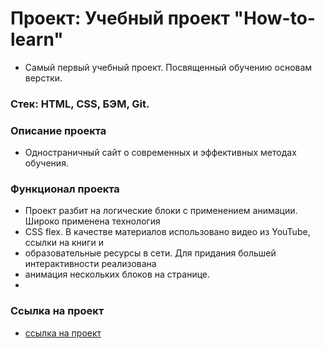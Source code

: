 # Проект: Учебный проект "How-to-learn"
* Самый первый учебный проект. Посвященный обучению основам верстки.
 
### Стек: HTML, CSS, БЭМ, Git.

### Описание проекта
* Одностраничный сайт о современных и эффективных методах обучения.

### Функционал проекта
* Проект разбит на логические блоки с применением анимации. Широко  применена технология
*  CSS flex. В качестве материалов использовано видео из  YouTube, ссылки на книги и 
*  образовательные ресурсы в сети. Для придания большей интерактивности реализована 
*  анимация нескольких блоков на странице.
*  
### Ссылка на проект
*  [ссылка на проект](https://github.com/arkel-tatiana/how-to-learn.git)
